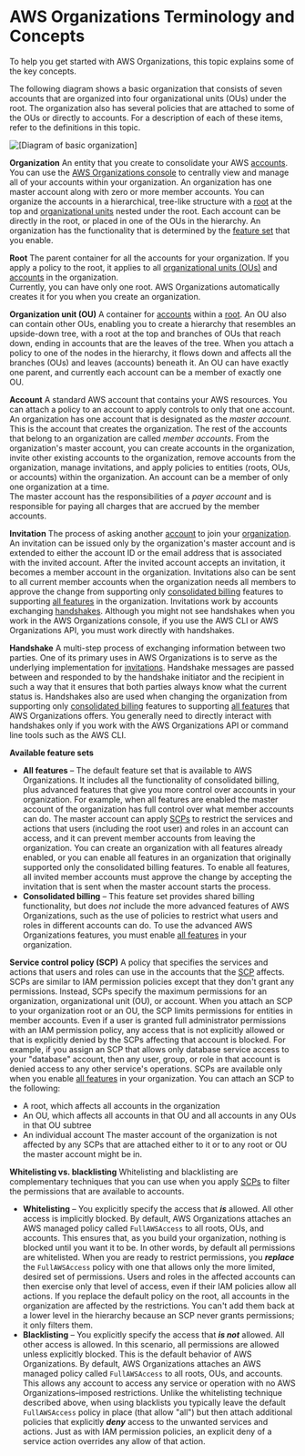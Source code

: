 # AWS Organizations Terminology and Concepts<a name="orgs_getting-started_concepts"></a>

To help you get started with AWS Organizations, this topic explains some of the key concepts\. 

The following diagram shows a basic organization that consists of seven accounts that are organized into four organizational units \(OUs\) under the root\. The organization also has several policies that are attached to some of the OUs or directly to accounts\. For a description of each of these items, refer to the definitions in this topic\.

![\[Diagram of basic organization\]](http://docs.aws.amazon.com/organizations/latest/userguide/images/BasicOrganization.png)

**Organization**  <a name="org"></a>
An entity that you create to consolidate your AWS [accounts](#account)\. You can use the [AWS Organizations console](https://console.aws.amazon.com/organizations/) to centrally view and manage all of your accounts within your organization\. An organization has one master account along with zero or more member accounts\. You can organize the accounts in a hierarchical, tree\-like structure with a [root](#root) at the top and [organizational units](#organizationalunit) nested under the root\. Each account can be directly in the root, or placed in one of the OUs in the hierarchy\. An organization has the functionality that is determined by the [feature set](#feature-set) that you enable\. 

**Root**  <a name="root"></a>
The parent container for all the accounts for your organization\. If you apply a policy to the root, it applies to all [organizational units \(OUs\)](#organizationalunit) and [accounts](#account) in the organization\.  
Currently, you can have only one root\. AWS Organizations automatically creates it for you when you create an organization\.

**Organization unit \(OU\)**  <a name="organizationalunit"></a>
A container for [accounts](#account) within a [root](#root)\. An OU also can contain other OUs, enabling you to create a hierarchy that resembles an upside\-down tree, with a root at the top and branches of OUs that reach down, ending in accounts that are the leaves of the tree\. When you attach a policy to one of the nodes in the hierarchy, it flows down and affects all the branches \(OUs\) and leaves \(accounts\) beneath it\. An OU can have exactly one parent, and currently each account can be a member of exactly one OU\.

**Account**  <a name="account"></a>
A standard AWS account that contains your AWS resources\. You can attach a policy to an account to apply controls to only that one account\.  
An organization has one account that is designated as the *master account*\. This is the account that creates the organization\. The rest of the accounts that belong to an organization are called *member accounts*\. From the organization's master account, you can create accounts in the organization, invite other existing accounts to the organization, remove accounts from the organization, manage invitations, and apply policies to entities \(roots, OUs, or accounts\) within the organization\. An account can be a member of only one organization at a time\.  
The master account has the responsibilities of a *payer account* and is responsible for paying all charges that are accrued by the member accounts\. 

**Invitation**  <a name="invite"></a>
The process of asking another [account](#account) to join your [organization](#org)\. An invitation can be issued only by the organization's master account and is extended to either the account ID or the email address that is associated with the invited account\. After the invited account accepts an invitation, it becomes a member account in the organization\. Invitations also can be sent to all current member accounts when the organization needs all members to approve the change from supporting only [consolidated billing](#feature-set-cb-only) features to supporting [all features](#feature-set-all) in the organization\. Invitations work by accounts exchanging [handshakes](#handshake)\. Although you might not see handshakes when you work in the AWS Organizations console, if you use the AWS CLI or AWS Organizations API, you must work directly with handshakes\.

**Handshake**  <a name="handshake"></a>
A multi\-step process of exchanging information between two parties\. One of its primary uses in AWS Organizations is to serve as the underlying implementation for [invitations](#invite)\. Handshake messages are passed between and responded to by the handshake initiator and the recipient in such a way that it ensures that both parties always know what the current status is\. Handshakes also are used when changing the organization from supporting only [consolidated billing](#feature-set-cb-only) features to supporting [all features](#feature-set-all) that AWS Organizations offers\. You generally need to directly interact with handshakes only if you work with the AWS Organizations API or command line tools such as the AWS CLI\.

**Available feature sets**  <a name="feature-set"></a>
+ <a name="feature-set-all"></a>**All features** – The default feature set that is available to AWS Organizations\. It includes all the functionality of consolidated billing, plus advanced features that give you more control over accounts in your organization\. For example, when all features are enabled the master account of the organization has full control over what member accounts can do\. The master account can apply [SCPs](orgs_manage_policies_scp.md) to restrict the services and actions that users \(including the root user\) and roles in an account can access, and it can prevent member accounts from leaving the organization\. You can create an organization with all features already enabled, or you can enable all features in an organization that originally supported only the consolidated billing features\. To enable all features, all invited member accounts must approve the change by accepting the invitation that is sent when the master account starts the process\.
+ <a name="feature-set-cb-only"></a>**Consolidated billing** – This feature set provides shared billing functionality, but does *not* include the more advanced features of AWS Organizations, such as the use of policies to restrict what users and roles in different accounts can do\. To use the advanced AWS Organizations features, you must enable [all features](#feature-set-all) in your organization\.

**Service control policy \(SCP\)**  <a name="scp"></a>
A policy that specifies the services and actions that users and roles can use in the accounts that the [SCP](orgs_manage_policies_scp.md) affects\. SCPs are similar to IAM permission policies except that they don't grant any permissions\. Instead, SCPs specify the maximum permissions for an organization, organizational unit \(OU\), or account\. When you attach an SCP to your organization root or an OU, the SCP limits permissions for entities in member accounts\. Even if a user is granted full administrator permissions with an IAM permission policy, any access that is not explicitly allowed or that is explicitly denied by the SCPs affecting that account is blocked\. For example, if you assign an SCP that allows only database service access to your "database" account, then any user, group, or role in that account is denied access to any other service's operations\. SCPs are available only when you enable [all features](#feature-set-all) in your organization\. You can attach an SCP to the following:  
+ A root, which affects all accounts in the organization
+ An OU, which affects all accounts in that OU and all accounts in any OUs in that OU subtree
+ An individual account
The master account of the organization is not affected by any SCPs that are attached either to it or to any root or OU the master account might be in\.

**Whitelisting vs\. blacklisting**  <a name="whitelist_blacklist"></a>
Whitelisting and blacklisting are complementary techniques that you can use when you apply [SCPs](orgs_manage_policies_scp.md) to filter the permissions that are available to accounts\.  
+ <a name="whitelisting"></a>**Whitelisting** – You explicitly specify the access that ***is*** allowed\. All other access is implicitly blocked\. By default, AWS Organizations attaches an AWS managed policy called `FullAWSAccess` to all roots, OUs, and accounts\. This ensures that, as you build your organization, nothing is blocked until you want it to be\. In other words, by default all permissions are whitelisted\. When you are ready to restrict permissions, you ***replace*** the `FullAWSAccess` policy with one that allows only the more limited, desired set of permissions\. Users and roles in the affected accounts can then exercise only that level of access, even if their IAM policies allow all actions\. If you replace the default policy on the root, all accounts in the organization are affected by the restrictions\. You can't add them back at a lower level in the hierarchy because an SCP never grants permissions; it only filters them\.
+ <a name="blacklisting"></a>**Blacklisting** – You explicitly specify the access that ***is not*** allowed\. All other access is allowed\. In this scenario, all permissions are allowed unless explicitly blocked\. This is the default behavior of AWS Organizations\. By default, AWS Organizations attaches an AWS managed policy called `FullAWSAccess` to all roots, OUs, and accounts\. This allows any account to access any service or operation with no AWS Organizations–imposed restrictions\. Unlike the whitelisting technique described above, when using blacklists you typically leave the default `FullAWSAccess` policy in place \(that allow "all"\) but then attach additional policies that explicitly ***deny*** access to the unwanted services and actions\. Just as with IAM permission policies, an explicit deny of a service action overrides any allow of that action\.